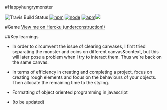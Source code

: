 #Happyhungrymonster

![Travis Build Status](https://img.shields.io/travis/ongmin/Assignment1-Hungryhappymonster.svg) [![npm](https://img.shields.io/npm/v/npm.svg)]() [![node](https://img.shields.io/node/v/gh-badges.svg)]() [![apm](https://img.shields.io/apm/v/vim-mode.svg)]()[![](https://img.shields.io/badge/Level-Awesome-orange.svg)]()


#Game
[View me on Heroku (underconstruction!)](http://happyhungrymonster.herokuapp.com/)


##Key learnings
- In order to circumvent the issue of clearing canvases, I first tried separating the monster and coins on different canvas&context, but this will later pose a problem when I try to interact them. Thus we're back on the same canvas.

- In terms of efficiency in creating and completing a project, focus on creating rough elements and focus on the behaviours of your objects. Then allocate the remaining time to the styling.

- Formatting of object oriented programming in javascript

- (to be updated)
